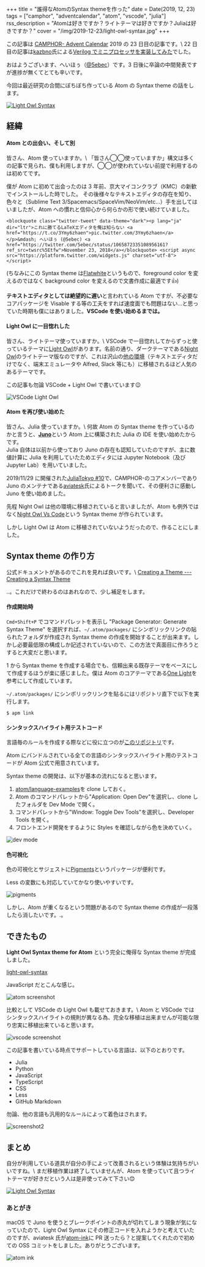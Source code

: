 +++
title = "誰得なAtomのSyntax themeを作った"
date = Date(2019, 12, 23)
tags = ["camphor", "adventcalendar", "atom", "vscode", "julia"]
rss_description = "Atomは好きですか？ライトテーマは好きですか？Juliaは好きですか？"
cover = "/img/2019-12-23/light-owl-syntax.jpg"
+++

この記事は [CAMPHOR- Advent Calendar](https://advent.camph.net/) 2019 の 23 日目の記事です。\\
22 日目の記事は[kazbno](https://twitter.com/kazbno)氏による[Verilog でミニプロセッサを実装してみた](http://kaz7890.hatenablog.com/entry/simple-riscv)でした。

おはようございます、へいほぅ（[@5ebec](https://twitter.com/5ebec)）です。3 日後に卒論の中間発表ですが進捗が無くてとても辛いです。

今回は最近研究の合間にぼちぼち作っている Atom の Syntax theme の話をします。

[![Light Owl Syntax](/img/2019-12-23/light-owl-syntax.jpg)](https://atom.io/themes/light-owl-syntax)

## 経緯
#### Atom との出会い、そして別
皆さん、Atom 使っていますか。\\
「皆さん◯◯使っていますか」構文は多くの記事で見られ、僕も利用しますが、◯◯が使われていない前提で利用するのは初めてです。

僕が Atom に初めて出会ったのは 3 年前、京大マイコンクラブ（KMC）の新歓でインストールした時でした。
その後様々なテキストエディタの存在を知り、色々と（Sublime Text 3/Spacemacs/SpaceVim/NeoVim/etc...）手を出してはいましたが、Atom への慣れと信仰心から何らかの形で使い続けていました。

~~~
<blockquote class="twitter-tweet" data-theme="dark"><p lang="ja" dir="ltr">これに勝てるLaTeXエディタを俺は知らない <a href="https://t.co/3Ymy6zhaen">pic.twitter.com/3Ymy6zhaen</a></p>&mdash; へいほぅ (@5ebec) <a href="https://twitter.com/5ebec/status/1065872335108956161?ref_src=twsrc%5Etfw">November 23, 2018</a></blockquote> <script async src="https://platform.twitter.com/widgets.js" charset="utf-8"></script>
~~~

(ちなみにこの Syntax theme は[Flatwhite](https://atom.io/themes/flatwhite-syntax)というもので、foreground color を変えるのではなく background color を変えるので文書作成に最適です👍)

**テキストエディタとしては絶望的に遅い**と言われている Atom ですが、不必要なコアパッケージを Visable する等の工夫をすれば速度面でも問題はない…と思っていた時期も僕にはありました。**VSCode を使い始めるまでは。**

#### Light Owl に一目惚れした
皆さん、ライトテーマ使っていますか。\\
VSCode で一目惚れしてからずっと使っているテーマに[Light Owl](https://github.com/sdras/night-owl-vscode-theme/#light-owl)があります。名前の通り、ダークテーマである[Night Owl](https://github.com/sdras/night-owl-vscode-theme)のライトテーマ版なのですが、これは沢山の[他の環境](https://github.com/sdras/night-owl-vscode-theme#other-versions)（テキストエディタだけでなく、端末エミュレータや Alfred, Slack 等にも）に移植されるほど人気のあるテーマです。

この記事も勿論 VSCode + Light Owl で書いています😉

![VSCode Light Owl](/img/2019-12-23/vscode-light-owl.jpg)

#### Atom を再び使い始めた
皆さん、Julia 使っていますか。\\
何故 Atom の Syntax theme を作っているのかと言うと、[**Juno**](https://junolab.org/)という Atom 上に構築された Julia の IDE を使い始めたからです。  
Julia 自体は以前から使っており Juno の存在も認知していたのですが、主に数値計算に Julia を利用していたためエディタには Jupyter Notebook（及び Jupyter Lab）を用いていました。

2019/11/29 に開催された[JuliaTokyo #10](https://juliatokyo.connpass.com/event/153435/)で、CAMPHOR-のコアメンバーであり Juno のメンテナである[aviatesk](https://twitter.com/kdwkshh)氏によるトークを聞いて、その便利さに感動し Juno を使い始めました。

先程 Night Owl は他の環境に移植されていると言いましたが、Atom も例外ではなく[Night Owl Vs Code](https://atom.io/themes/night-owl-vs-code-syntax)という Syntax theme が作られています。

しかし Light Owl は Atom に移植されていないようだったので、作ることにしました。

## Syntax theme の作り方
公式ドキュメントがあるのでこれを見れば良いです。\\
[Creating a Theme --- Creating a Syntax Theme](https://flight-manual.atom.io/hacking-atom/sections/creating-a-theme/#creating-a-syntax-theme)

..。これだけで終わるのはあれなので、少し補足をします。  

#### 作成開始時
`Cmd+Shift+P` でコマンドパレットを表示し "Package Generator: Generate Syntax Theme" を選択すれば、`~/.atom/packages/` にシンボリックリンクの貼られたフォルダが作成され Syntax theme の作成を開始することが出来ます。しかし必要最低限の構成しか記述されていないので、この方法で真面目に作ろうとすると大変だと思います。

1 から Syntax theme を作成する場合でも、信頼出来る既存テーマをベースにして作成するほうが楽に感じました。僕は Atom のコアテーマである[One Light](https://github.com/atom/atom/tree/master/packages/one-light-syntax)を参考にして作成しています。

`~/.atom/packages/` にシンボリックリンクを貼るにはリポジトリ直下で以下を実行します。
```shell
$ apm link
```

#### シンタックスハイライト用テストコード
言語毎のルールを作成する際などに役に立つのが[このリポジトリ](https://github.com/atom/language-examples)です。

Atom にバンドルされている全ての言語のシンタックスハイライト用のテストコードが Atom 公式で用意されています。

Syntax theme の開発は、以下が基本の流れになると思います。

1. [atom/language-examples](https://github.com/atom/language-examples)を clone しておく。
2. Atom のコマンドパレットから"Application: Open Dev"を選択し、clone したフォルダを Dev Mode で開く。
3. コマンドパレットから"Window: Toggle Dev Tools"を選択し、Developer Tools を開く。
4. フロントエンド開発をするように Styles を確認しながら色を決めていく。

![dev mode](/img/2019-12-23/dev-mode.jpg)


#### 色可視化
色の可視化とサジェストに[Pigments](https://atom.io/packages/pigments)というパッケージが便利です。

Less の変数にも対応していてかなり使いやすいです。

![pigments](/img/2019-12-23/pigments.jpg)

しかし、Atom が重くなるという問題があるので Syntax theme の作成が一段落したら消したいです。.。

## できたもの
**Light Owl Syntax theme for Atom** という完全に俺得な Syntax theme が完成しました。

[light-owl-syntax](https://github.com/5ebec/light-owl-syntax)

JavaScript だとこんな感じ。

![atom screenshot](/img/2019-12-23/atom-screenshot.jpg)

比較として VSCode の Light Owl も載せておきます。\\
Atom と VSCode ではシンタックスハイライトの規則が異なる為、完全な移植は出来ませんが可能な限り忠実に移植出来ていると思います。

![vscode screenshot](/img/2019-12-23/vscode-screenshot.jpg)

この記事を書いている時点でサポートしている言語は、以下のとおりです。

- Julia
- Python
- JavaScript
- TypeScript
- CSS
- Less
- GitHub Markdown

勿論、他の言語も汎用的なルールによって着色はされます。

![screenshot2](/img/2019-12-23/gfm-less-python-js-screenshot.jpg)

## まとめ
自分が利用している道具が自分の手によって改善されるという体験は気持ちがいいですね。\\
まだ移植作業は終了していませんが、Atom を使っていて且つライトテーマが好きだという人は是非使ってみて下さい😊

[![Light Owl Syntax](/img/2019-12-23/light-owl-syntax.jpg)](https://atom.io/themes/light-owl-syntax)

### あとがき
macOS で Juno を使うとブレークポイントの赤丸が切れてしまう現象が気になっていたので、Light Owl Syntax にその修正コードを入れようかと考えていたのですが、aviatesk 氏が[atom-ink](https://github.com/JunoLab/atom-ink)に PR 送ったら？と提案してくれたので初めての OSS コミットをしました。ありがとうございます。

![atom ink](/img/2019-12-23/atom-ink.jpg)